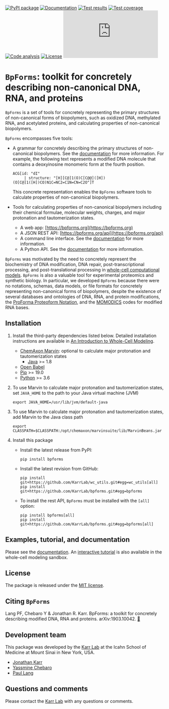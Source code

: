 [![PyPI package](https://img.shields.io/pypi/v/bpforms.svg)](https://pypi.python.org/pypi/bpforms)
[![Documentation](https://readthedocs.org/projects/bpforms/badge/?version=latest)](https://docs.karrlab.org/bpforms)
[![Test results](https://circleci.com/gh/KarrLab/bpforms.svg?style=shield)](https://circleci.com/gh/KarrLab/bpforms)
[![Test coverage](https://coveralls.io/repos/github/KarrLab/bpforms/badge.svg)](https://coveralls.io/github/KarrLab/bpforms)
[![Code analysis](https://api.codeclimate.com/v1/badges/e35081f676dfbb5ac46f/maintainability)](https://codeclimate.com/github/KarrLab/bpforms)
[![License](https://img.shields.io/github/license/KarrLab/bpforms.svg)](LICENSE)
![Analytics](https://ga-beacon.appspot.com/UA-86759801-1/bpforms/README.md?pixel)

# `BpForms`: toolkit for concretely describing non-canonical DNA, RNA, and proteins

`BpForms` is a set of tools for concretely representing the primary structures of non-canonical forms of biopolymers, such as oxidized DNA, methylated RNA, and acetylated proteins, and calculating properties of non-canonical biopolymers.

`BpForms` encompasses five tools:

* A grammar for concretely describing the primary structures of non-canonical biopolymers. See the [documentation](https://docs.karrlab.org/bpforms/) for more information. For example, the following text represents a modified DNA molecule that contains a deoxyinosine monomeric form at the fourth position.
  ```
  ACG[id: "dI"
       | structure: "[H][C@]1(O)C[C@@]([H])(O[C@]1([H])CO)N1C=NC2=C1N=CN=C2O"]T
  ```

  This concrete representation enables the `BpForms` software tools to calculate properties of non-canonical biopolymers.

* Tools for calculating properties of non-canonical biopolymers including their chemical formulae, molecular weights, charges, and major protonation and tautomerization states.
  * A web app: [https://bpforms.org](https://bpforms.org)
  * A JSON REST API: [https://bpforms.org/api](https://bpforms.org/api)
  * A command line interface. See the [documentation](https://docs.karrlab.org/bpforms/master/0.0.1/cli.html) for more information.
  * A Python API. See the [documentation](https://docs.karrlab.org/bpforms/master/0.0.1/python_api.html) for more information.

`BpForms` was motivated by the need to concretely represent the biochemistry of DNA modification, DNA repair, post-transcriptional processing, and post-translational processing in [whole-cell computational models](https://www.wholecell.org). `BpForms` is also a valuable tool for experimental proteomics and synthetic biology. In particular, we developed `BpForms` because there were no notations, schemas, data models, or file formats for concretely representing non-canonical forms of biopolymers, despite the existence of several databases and ontologies of DNA, RNA, and protein modifications, the [ProForma Proteoform Notation](https://www.topdownproteomics.org/resources/proforma/), and the [MOMODICS](http://modomics.genesilico.pl/) codes for modified RNA bases.

## Installation
1. Install the third-party dependencies listed below. Detailed installation instructions are available in [An Introduction to Whole-Cell Modeling](http://docs.karrlab.org/intro_to_wc_modeling/master/0.0.1/installation.html).

    * [ChemAxon Marvin](https://chemaxon.com/products/marvin): optional to calculate major protonation and tautomerization states
      * [Java](https://www.java.com) >= 1.8
    * [Open Babel](http://openbabel.org)
    * [Pip](https://pip.pypa.io) >= 19.0
    * [Python](https://www.python.org) >= 3.6

2. To use Marvin to calculate major protonation and tautomerization states, set ``JAVA_HOME`` to the path to your Java virtual machine (JVM)
   ```
   export JAVA_HOME=/usr/lib/jvm/default-java
   ```

3. To use Marvin to calculate major protonation and tautomerization states, add Marvin to the Java class path
   ```
   export CLASSPATH=$CLASSPATH:/opt/chemaxon/marvinsuite/lib/MarvinBeans.jar
   ```

4. Install this package

    * Install the latest release from PyPI:
      ```
      pip install bpforms
      ```

    * Install the latest revision from GitHub:
      ```
      pip install git+https://github.com/KarrLab/wc_utils.git#egg=wc_utils[all]
      pip install git+https://github.com/KarrLab/bpforms.git#egg=bpforms
      ```

    * To install the rest API, `BpForms` must be installed with the `[all]` option:
      ```
      pip install bpforms[all]
      pip install git+https://github.com/KarrLab/bpforms.git#egg=bpforms[all]
      ```

## Examples, tutorial, and documentation
Please see the [documentation](https://docs.karrlab.org/bpforms). An [interactive tutorial](https://sandbox.karrlab.org/notebooks/bpforms/Tutorial.ipynb) is also available in the whole-cell modeling sandbox.

## License
The package is released under the [MIT license](LICENSE).

## Citing `BpForms`
Lang PF, Chebaro Y & Jonathan R. Karr. BpForms: a toolkit for concretely describing modified DNA, RNA and proteins. arXiv:1903.10042. [:link:](https://arxiv.org/abs/1903.10042)

## Development team
This package was developed by the [Karr Lab](https://www.karrlab.org) at the Icahn School of Medicine at Mount Sinai in New York, USA.

* [Jonathan Karr](https://www.karrlab.org)
* [Yassmine Chebaro](https://www.linkedin.com/in/yassmine-chebaro-6bb8a05/)
* [Paul Lang](http://www.dtc.ox.ac.uk/people/17/langp/)

## Questions and comments
Please contact the [Karr Lab](mailto:info@karrlab.org) with any questions or comments.
